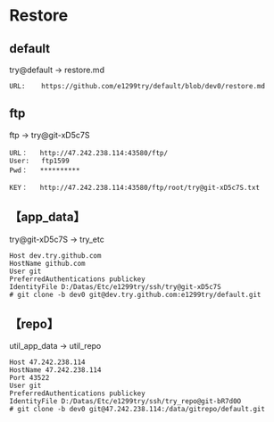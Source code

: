 # Restore

## default
try@default -> restore.md

~~~
URL:    https://github.com/e1299try/default/blob/dev0/restore.md

~~~

## ftp
ftp -> try@git-xD5c7S

~~~
URL：   http://47.242.238.114:43580/ftp/
User:   ftp1599
Pwd：   **********

KEY：   http://47.242.238.114:43580/ftp/root/try@git-xD5c7S.txt

~~~

## 【app_data】
try@git-xD5c7S -> try_etc

~~~
Host dev.try.github.com
HostName github.com
User git
PreferredAuthentications publickey
IdentityFile D:/Datas/Etc/e1299try/ssh/try@git-xD5c7S
# git clone -b dev0 git@dev.try.github.com:e1299try/default.git

~~~

## 【repo】
util_app_data -> util_repo

~~~
Host 47.242.238.114
HostName 47.242.238.114
Port 43522
User git
PreferredAuthentications publickey
IdentityFile D:/Datas/Etc/e1299try/ssh/try_repo@git-bR7d0O
# git clone -b dev0 git@47.242.238.114:/data/gitrepo/default.git

~~~

